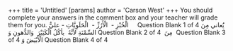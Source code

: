 +++
 title = 'Untitled'
[params]
	author = 'Carson West'
+++
You should complete your answers in the comment box and your teacher will grade them for you. الْخُبْزِ -  الْأَرُزِّ -  الْحَلَوِيَّاتِ - عليٌّ     Question Blank 1 of 4 يَُعاني مِنَ السِّمْنَةِ لأنَّهُ  يأكُلُ الْكَثِيْرَ  وَالدُّهونِ وَ Question Blank 2 of 4  مِنَ  Question Blank 3 of 4 الْأَبْيَضَ وَ Question Blank 4 of 4